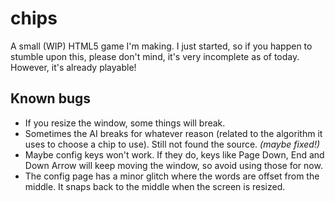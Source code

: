 # chips
A small (WIP) HTML5 game I'm making. I just started, so if you happen to stumble upon this, please don't mind, it's very incomplete as of today. However, it's already playable!

## Known bugs
* If you resize the window, some things will break.
* Sometimes the AI breaks for whatever reason (related to the algorithm it uses to choose a chip to use). Still not found the source. *(maybe fixed!)*
* Maybe config keys won't work. If they do, keys like Page Down, End and Down Arrow will keep moving the window, so avoid using those for now.
* The config page has a minor glitch where the words are offset from the middle. It snaps back to the middle when the screen is resized.
